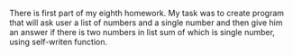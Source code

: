 There is first part of my eighth homework.
My task was to create program that will ask user a list of numbers and a single number and then give him an answer if there is two numbers in list sum of which is single number, using self-writen function.